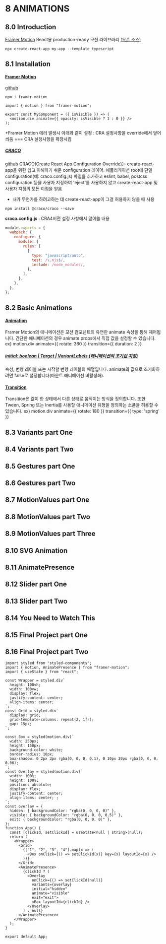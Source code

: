 # 8 ANIMATIONS

## 8.0 Introduction

[Framer Motion](https://www.framer.com/motion)
React용 production-ready 모션 라이브러리 [(오픈 소스)](https://github.com/framer/motion)

`npx create-react-app my-app --template typescript`

## 8.1 Installation

#### [Framer Motion](https://github.com/framer/motion)

[github](https://github.com/framer/motion/tree/main/packages/framer-motion)

`npm i framer-motion`

```tsx
import { motion } from "framer-motion";

export const MyComponent = ({ isVisible }) => (
  <motion.div animate={{ opacity: isVisible ? 1 : 0 }} />
);
```

+Framer Motion 에러 발생시 아래와 같이 설정 : CRA 설정사항을 override해서 덮어씌움 === CRA 설정사항을 확장시킴

##### [CRACO](https://github.com/gsoft-inc/craco)

[github](https://github.com/gsoft-inc/craco/blob/master/packages/craco/README.md#installation)
CRACO(Create React App Configuration Override)는 create-react-app을 위한 쉽고 이해하기 쉬운 configuration 레이어.
애플리케이션 root에 단일 configuration(예: craco.config.js) 파일을 추가하고 eslint, babel, postcss configuration 등을 사용자 지정하여 'eject'를 사용하지 않고 create-react-app 및 사용자 지정의 모든 이점을 얻음

- 내가 무언가를 하려고하는 데 create-react-app이 그걸 허용하지 않을 때 사용

`npm install @craco/craco --save`

**craco.config.js**
: CRA4버전 설정 사항에서 덮어쓸 내용

```js
module.exports = {
  webpack: {
    configure: {
      module: {
        rules: [
          {
            type: "javascript/auto",
            test: /\.mjs$/,
            include: /node_modules/,
          },
        ],
      },
    },
  },
};
```

## 8.2 Basic Animations

#### [Animation](https://www.framer.com/docs/animation)

Framer Motion의 애니메이션은 모션 컴포넌트의 유연한 animate 속성을 통해 제어됩니다. 간단한 애니메이션의 경우 animate props에서 직접 값을 설정할 수 있습니다.
ex) motion.div animate={{ rotate: 360 }} transition={{ duration: 2 }}

##### [initial: boolean | Target | VariantLabels (애니메이션의 초기값 지정)](https://www.framer.com/docs/component/###initial)

속성, 변형 레이블 또는 시작할 변형 레이블의 배열입니다.
animate의 값으로 초기화하려면 false로 설정합니다(마운트 애니메이션 비활성화).

#### [Transition](https://www.framer.com/docs/transition)

Transition은 값이 한 상태에서 다른 상태로 움직이는 방식을 정의합니다.
또한 Tween, Spring 또는 Inertia를 사용할 애니메이션 유형을 정의하는 소품을 허용할 수 있습니다.
ex) motion.div animate={{ rotate: 180 }} transition={{ type: 'spring' }}

## 8.3 Variants part One

## 8.4 Variants part Two

## 8.5 Gestures part One

## 8.6 Gestures part Two

## 8.7 MotionValues part One

## 8.8 MotionValues part Two

## 8.9 MotionValues part Three

## 8.10 SVG Animation

## 8.11 AnimatePresence

## 8.12 Slider part One

## 8.13 Slider part Two

## 8.14 You Need to Watch This

## 8.15 Final Project part One

## 8.16 Final Project part Two

```tsx
import styled from "styled-components";
import { motion, AnimatePresence } from "framer-motion";
import { useState } from "react";

const Wrapper = styled.div`
  height: 100vh;
  width: 100vw;
  display: flex;
  justify-content: center;
  align-items: center;
`;
const Grid = styled.div`
  display: grid;
  grid-template-columns: repeat(2, 1fr);
  gap: 15px;
`;

const Box = styled(motion.div)`
  width: 250px;
  height: 150px;
  background-color: white;
  border-radius: 10px;
  box-shadow: 0 2px 3px rgba(0, 0, 0, 0.1), 0 10px 20px rgba(0, 0, 0, 0.06);
`;
const Overlay = styled(motion.div)`
  width: 100%;
  height: 100%;
  position: absolute;
  display: flex;
  justify-content: center;
  align-items: center; ;
`;
const overlay = {
  hidden: { backgroundColor: "rgba(0, 0, 0, 0)" },
  visible: { backgroundColor: "rgba(0, 0, 0, 0.5)" },
  exit: { backgroundColor: "rgba(0, 0, 0, 0)" },
};
function App() {
  const [clickId, setClickId] = useState<null | string>(null);
  return (
    <Wrapper>
      <Grid>
        {["1", "2", "3", "4"].map(x => (
          <Box onClick={() => setClickId(x)} key={x} layoutId={x} />
        ))}
      </Grid>
      <AnimatePresence>
        {clickId ? (
          <Overlay
            onClick={() => setClickId(null)}
            variants={overlay}
            initial="hidden"
            animate="visible"
            exit="exit">
            <Box layoutId={clickId} />
          </Overlay>
        ) : null}
      </AnimatePresence>
    </Wrapper>
  );
}

export default App;
```
